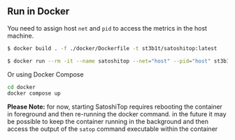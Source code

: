 
## Run in Docker

You need to assign host `net` and `pid` to access the metrics in the host machine.

```sh
$ docker build . -f ./docker/Dockerfile -t st3b1t/satoshitop:latest
```

```sh
$ docker run --rm -it --name satoshitop --net="host" --pid="host" st3b1t/satoshitop
```

Or using Docker Compose
```sh
cd docker
docker compose up
```

**Please Note:** for now, starting SatoshiTop requires rebooting the container in foreground and then re-running the docker command.
in the future it may be possible to keep the container running in the background and then access the output of the `satop` command executable within the container
